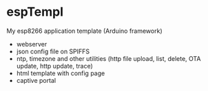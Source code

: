 # espTempl
My esp8266 application template (Arduino framework)
 - webserver
 - json config file on SPIFFS
 - ntp, timezone and other utilities (http file upload, list, delete, OTA update, http update, trace)
 - html template with config page
 - captive portal
